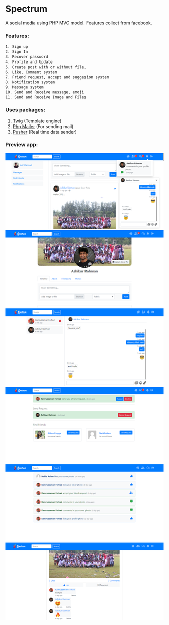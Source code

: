 # Spectrum
A social media using PHP MVC model. Features collect from facebook.

### Features:
```
1. Sign up
2. Sign In
3. Recover password
4. Profile and Update
5. Create post with or without file.
6. Like, Comment system
7. Friend request, accept and suggesion system
8. Notification system
9. Message system
10. Send and Receive message, emoji
11. Send and Receive Image and Files
```


### Uses packages:
1. [Twig](https://twig.symfony.com) (Template engine)
2. [Php Mailer](https://github.com/PHPMailer/PHPMailer) (For sending mail)
3. [Pusher](https://pusher.com) (Real time data sender)

### Preview app:
![spectrum app homepage](https://github.com/mashikr/Spectrum/blob/master/public/projectDemo/home.PNG)
![spectrum app profile](https://github.com/mashikr/Spectrum/blob/master/public/projectDemo/profile.PNG)
![spectrum app profile](https://github.com/mashikr/Spectrum/blob/master/public/projectDemo/message.PNG)
![spectrum app profile](https://github.com/mashikr/Spectrum/blob/master/public/projectDemo/friendReq.PNG)
![spectrum app profile](https://github.com/mashikr/Spectrum/blob/master/public/projectDemo/notification.PNG)
![spectrum app profile](https://github.com/mashikr/Spectrum/blob/master/public/projectDemo/post.PNG)
